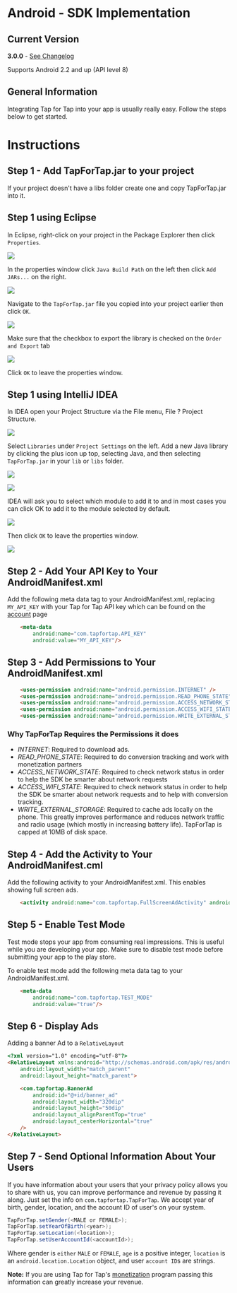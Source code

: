 # Android - SDK Implementation #

##  Current Version ##
**3.0.0** - [See Changelog](/doc/AndroidChangelog)

Supports Android 2.2 and up (API level 8)

##  General Information ##

Integrating Tap for Tap into your app is usually really easy. Follow the steps below to get started.

# Instructions #

##  Step 1 - Add TapForTap.jar to your project ##

If your project doesn't have a libs folder create one and copy TapForTap.jar into it.

##  Step 1 using Eclipse ##

In Eclipse, right-click on your project in the Package Explorer then click `Properties`.

![](https://raw.github.com/tapfortap/Documentation/master/images/eclipse-01.png)

In the properties window click `Java Build Path` on the left then click `Add JARs...` on the right.

![](https://raw.github.com/tapfortap/Documentation/master/images/eclipse-02.png)

Navigate to the `TapForTap.jar` file you copied into your project earlier then click `OK`.

![](https://raw.github.com/tapfortap/Documentation/master/images/eclipse-03.png)

Make sure that the checkbox to export the library is checked on the `Order and Export` tab

![](https://raw.github.com/tapfortap/Documentation/master/images/eclipse-04.png)

Click `OK` to leave the properties window.


##  Step 1 using IntelliJ IDEA ##

In IDEA open your Project Structure via the File menu, File ? Project Structure.

![](https://raw.github.com/tapfortap/Documentation/master/images/idea-01.png)

Select `Libraries` under `Project Settings` on the left. Add a new Java library by clicking the plus icon up top, selecting Java, and then selecting `TapForTap.jar` in your `lib` or `libs` folder.

![](https://raw.github.com/tapfortap/Documentation/master/images/idea-02.png)

![](https://raw.github.com/tapfortap/Documentation/master/images/idea-03.png)

IDEA will ask you to select which module to add it to and in most cases you can click OK to add it to the module selected by default.

![](https://raw.github.com/tapfortap/Documentation/master/images/idea-04.png)

Then click `OK` to leave the properties window.

![](https://raw.github.com/tapfortap/Documentation/master/images/idea-05.png)


## Step 2 - Add Your API Key to Your AndroidManifest.xml
Add the following meta data tag to your AndroidManifest.xml, replacing `MY_API_KEY` with your Tap for Tap 
API key which can be found on the [account](https://tapfortap.com/manage/account) page

```html
    <meta-data
        android:name="com.tapfortap.API_KEY"
        android:value="MY_API_KEY"/>
```

## Step 3 - Add Permissions to Your AndroidManifest.xml

```html
    <uses-permission android:name="android.permission.INTERNET" />
    <uses-permission android:name="android.permission.READ_PHONE_STATE" />
    <uses-permission android:name="android.permission.ACCESS_NETWORK_STATE" />
    <uses-permission android:name="android.permission.ACCESS_WIFI_STATE" />
    <uses-permission android:name="android.permission.WRITE_EXTERNAL_STORAGE" />
```

### Why TapForTap Requires the Permissions it does

- _INTERNET_: Required to download ads.
- _READ\_PHONE\_STATE_: Required to do conversion tracking and work with monetization partners
- _ACCESS\_NETWORK\_STATE_: Required to check network status in order to help the SDK be smarter about network requests
- _ACCESS\_WIFI\_STATE_: Required to check network status in order to help the SDK be smarter about network 
requests and to help with conversion tracking.
- _WRITE\_EXTERNAL\_STORAGE_: Required to cache ads locally on the phone. This greatly improves 
performance and reduces network traffic and radio usage (which mostly in increasing battery life). 
TapForTap is capped at 10MB of disk space.

## Step 4 - Add the Activity to Your AndroidManifest.cml

Add the following activity to your AndroidManifest.xml. This enables showing full screen ads.

```html
    <activity android:name="com.tapfortap.FullScreenAdActivity" android:theme="@android:style/Theme.Translucent.NoTitleBar"/>
```

## Step 5 - Enable Test Mode
Test mode stops your app from consuming real impressions. This is useful while you are developing your app. Make sure to disable test mode before submitting your app to the play store. 

To enable test mode add the following meta data tag to your AndroidManifest.xml. 
```html
    <meta-data
        android:name="com.tapfortap.TEST_MODE"
        android:value="true"/>
```

## Step 6 - Display Ads
Adding a banner Ad to a `RelativeLayout` 

```html
<?xml version="1.0" encoding="utf-8"?>
<RelativeLayout xmlns:android="http://schemas.android.com/apk/res/android"
    android:layout_width="match_parent"
    android:layout_height="match_parent">

    <com.tapfortap.BannerAd
        android:id="@+id/banner_ad"
        android:layout_width="320dip"
        android:layout_height="50dip"
        android:layout_alignParentTop="true"
        android:layout_centerHorizontal="true"
    />
</RelativeLayout>

```

## Step 7 - Send Optional Information About Your Users
If you have information about your users that your privacy policy allows you to share with us, 
you can improve performance and revenue by passing it along. Just set the info on `com.tapfortap.TapForTap`. 
We accept year of birth, gender, location, and the account ID of user's on your system.

```java
TapForTap.setGender(<MALE or FEMALE>);
TapForTap.setYearOfBirth(<year>);
TapForTap.setLocation(<location>);
TapForTap.setUserAccountId(<accountId>);
```
Where gender is `either` `MALE` or `FEMALE`, `age` is a positive integer, `location` is an `android.location.Location` object, and user `account ID`s are strings.

**Note:** If you are using Tap for Tap's [monetization](/doc/Monetization) program passing this information can greatly increase your revenue.

